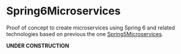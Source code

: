 # Spring6Microservices
Proof of concept to create microservices using Spring 6 and related technologies based on previous the one [Spring5Microservices](https://github.com/doctore/Spring5Microservices).

**UNDER CONSTRUCTION**
